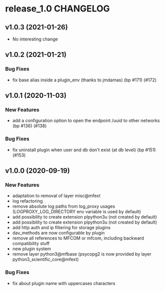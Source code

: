 # release_1.0 CHANGELOG

## v1.0.3 (2021-01-26)

- No interesting change

## v1.0.2 (2021-01-21)

### Bug Fixes

- fix base alias inside a plugin_env (thanks to jmdamas) (bp #171) (#172)

## v1.0.1 (2020-11-03)

### New Features

- add a configuration option to open the endpoint /uuid to other networks (bp #136) (#138)

### Bug Fixes

- fix uninstall plugin when user and db don't exist (at db level) (bp #151) (#153)

## v1.0.0 (2020-09-19)

### New Features

- adaptation to removal of layer misc@mfext
- log refactoring
- remove absolute log paths from log_proxy usages (LOGPROXY_LOG_DIRECTORY env variable is used by default)
- add possibility to create extension plpython3u (not created by default)
- add possibility to create extension plpython3u (not created by default)
- add http auth and ip filtering for storage plugins
- dav_methods are now configurable by plugin
- remove all references to MFCOM or mfcom, including backward compatibility stuff
- new plugin system
- remove layer python3@mfbase (psycopg2 is now provided by layer python3_scientific_core@mfext)

### Bug Fixes

- fix about plugin name with uppercases characters


